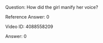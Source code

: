 Question: How did the girl manify her voice?

Reference Answer: 0

Video ID: 4088558209

Answer: 0

